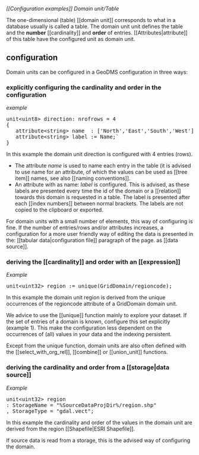 _[[Configuration examples]] Domain unit/Table_

The one-dimensional (table) [[domain unit]] corresponds to what in a database usually is called a table. The domain unit unit defines the table and the **number** [[cardinality]] and **order** of entries. [[Attributes|attribute]] of this table have the configured unit as domain unit.

## configuration

Domain units can be configured in a GeoDMS configuration in three ways:

### explicitly configuring the cardinality and order in the configuration

*example*
<pre>
unit&lt;uint8&gt; direction: nrofrows = 4
{
   attribute&lt;string&gt; name  : ['North','East','South','West'];`
   attribute&lt;string&gt; label := Name;`
}
</pre>

In this example the domain unit direction is configured with 4 entries (rows).

- The attribute *name* is used to name each entry in the table (it is advised to use name for an attribute, of which the values can be used as [[tree item]] names, see also [[naming conventions]].
- An attribute with as name: *label* is configured. This is advised, as these labels are presented every time the id of the domain or a [[relation]] towards this domain is requested in a table. The label is presented after each [[index numbers]] between normal brackets. The labels are not copied to the clipboard or exported.

For domain units with a small number of elements, this way of configuring is fine. If the number of entries/rows and/or attributes increases, a configuration for a more user friendly way of editing the data is presented in the: [[tabular data|configuration file]] paragraph of the page.
as [[data source]].

### deriving the [[cardinality]] and order with an [[expression]]

*Example*

<pre>
unit&lt;uint32&gt; region := unique(GridDomain/regioncode);
</pre>

In this example the domain unit region is derived from the unique occurrences of the regioncode attribute of a GridDomain domain unit.

We advice to use the [[unique]] function mainly to explore your dataset. If the set of entries of a domain is known, configure this set explicitly (example 1). This make the configuration less dependent on the occurrences of (all) values in your data and the indexing persistent.

Except from the unique function, domain units are also often defined with the [[select_with_org_rel]], [[combine]] or [[union_unit]] functions.

### deriving the cardinality and order from a [[storage|data source]]

*Example*

<pre>
unit&lt;uint32&gt; region
: StorageName = "%SourceDataProjDir%/region.shp"
, StorageType = "gdal.vect";
</pre>

In this example the cardinality and order of the values in the domain unit are derived from the region [[Shapefile|ESRI Shapefile]].

If source data is read from a storage, this is the advised way of configuring the domain.